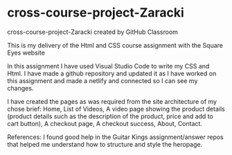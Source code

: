 # cross-course-project-Zaracki
cross-course-project-Zaracki created by GitHub Classroom

This is my delivery of the Html and CSS course assignment with the Square Eyes website

In this assignment I have used Visual Studio Code to write my CSS and Html.
I have made a github repository and updated it as I have worked on this assignment and made a netlify and connected so I can see my changes.

I have created the pages as was required from the site architecture of my chose brief: 
Home, List of Videos, A video page showing the product details (product details such as the description of the product, price and add to cart button), A checkout page, A checkout success, About, Contact.

References: I found good help in the Guitar Kings assignment/answer repos that helped me understand how to structure and style the heropage.
